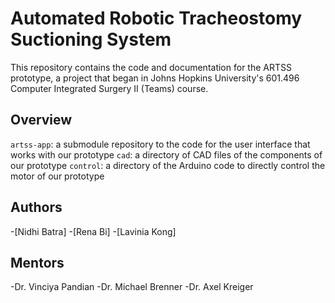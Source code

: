 # Automated Robotic Tracheostomy Suctioning System

This repository contains the code and documentation for the ARTSS prototype, a project that began in Johns Hopkins University's 601.496 Computer Integrated Surgery II (Teams) course.

## Overview

`artss-app`: a submodule repository to the code for the user interface that works with our prototype
`cad`: a directory of CAD files of the components of our prototype
`control`: a directory of the Arduino code to directly control the motor of our prototype

## Authors

-[Nidhi Batra] -[Rena Bi] -[Lavinia Kong]

## Mentors

-Dr. Vinciya Pandian
-Dr. Michael Brenner
-Dr. Axel Kreiger
